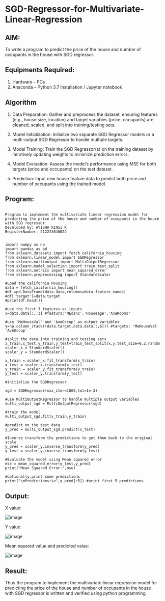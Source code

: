 # SGD-Regressor-for-Multivariate-Linear-Regression

## AIM:
To write a program to predict the price of the house and number of occupants in the house with SGD regressor.

## Equipments Required:
1. Hardware – PCs
2. Anaconda – Python 3.7 Installation / Jupyter notebook

## Algorithm
1. Data Preparation: Gather and preprocess the dataset, ensuring features (e.g., house size, location) and target variables (price, occupants) are cleaned, scaled, and split into training/testing sets.

2. Model Initialization: Initialize two separate SGD Regressor models or a multi-output SGD Regressor to handle multiple targets.

3. Model Training: Train the SGD Regressor(s) on the training dataset by iteratively updating weights to minimize prediction errors.

4. Model Evaluation: Assess the model’s performance using MSE for both targets (price and occupants) on the test dataset.

5. Prediction: Input new house feature data to predict both price and number of occupants using the trained model.


## Program:
```

Program to implement the multivariate linear regression model for predicting the price of the house and number of occupants in the house with SGD regressor.
Developed by: AYISHA RINSI K
RegisterNumber: 212223040022


import numpy as np
import pandas as pd
from sklearn.datasets import fetch_california_housing
from sklearn.linear_model import SGDRegressor
from sklearn.multioutput import MultiOutputRegressor
from sklearn.model_selection import train_test_split
from sklearn.metrics import mean_squared_error
from sklearn.preprocessing import StandardScaler

#Load the california Housing 
data = fetch_california_housing()
#df =pd.DataFrame(data.data,columns=data.feature_names)
#df['target']=data.target
#print(df.head())

#use the first 3 features as inputs
x=data.data[:,:3] #featurs:'MEdInc','Houseage','AceRooms'

#use 'MeHouseVal' and 'AveOccup' as output variables
y=np.column_stack((data.target,data.data[:,6])) #targets: 'MeHouseVal' 'AveOccup'

#split the data into training and testing sets
x_train,x_test,y_train,y_test=train_test_split(x,y,test_size=0.2,random_state=42)
scaler_x = StandardScaler()
scaler_y = StandardScaler()

x_train = scaler_x.fit_transform(x_train)
x_test = scaler_x.transform(x_test)
y_train = scaler_y.fit_transform(y_train)
y_test = scaler_y.transform(y_test)

#initialize the SGDRegressor

sgd = SGDRegressor(max_iter=1000,tol=1e-3)

#use MultiOutputRegressor to handle multiple output variables
multi_output_sgd = MultiOutputRegressor(sgd)

#train the model
multi_output_sgd.fit(x_train,y_train)

#predict on the test data
y_pred = multi_output_sgd.predict(x_test)

#Inverse transform the predictions to get them back to the original scale
y_pred = scaler_y.inverse_transform(y_pred)
y_test = scaler_y.inverse_transform(y_test)

#Evaluate the model using Mean squared error
mse = mean_squared_error(y_test,y_pred)
print("Mean Squared Error:",mse)

#optionally,print some predictions
print("\nPredictions:\n",y_pred[:5]) #print first 5 predictions
```

## Output:
X value:

![image](https://github.com/user-attachments/assets/aba170bb-95c2-496f-aed5-232ef40cbb5a)

 Y value:
 
 ![image](https://github.com/user-attachments/assets/980ae798-067d-4d75-b1e1-c287257186b6)
 
Mean squared value and predicted value:

![image](https://github.com/user-attachments/assets/9ddb4be8-2d60-4e9f-adc1-f16e680fd0f3)


## Result:
Thus the program to implement the multivariate linear regression model for predicting the price of the house and number of occupants in the house with SGD regressor is written and verified using python programming.
